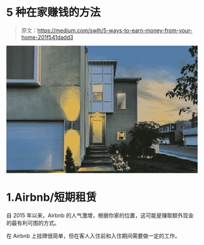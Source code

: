 # 5 种在家赚钱的方法

> 原文：<https://medium.com/swlh/5-ways-to-earn-money-from-your-home-201f541dadd3>

![](img/4891a20963bd4e578ba23527333144ee.png)

# 1.Airbnb/短期租赁

自 2015 年以来，Airbnb 的人气激增，根据你家的位置，这可能是赚取额外现金的最有利可图的方式。

在 Airbnb 上挂牌很简单，但在客人入住前和入住期间需要做一定的工作。